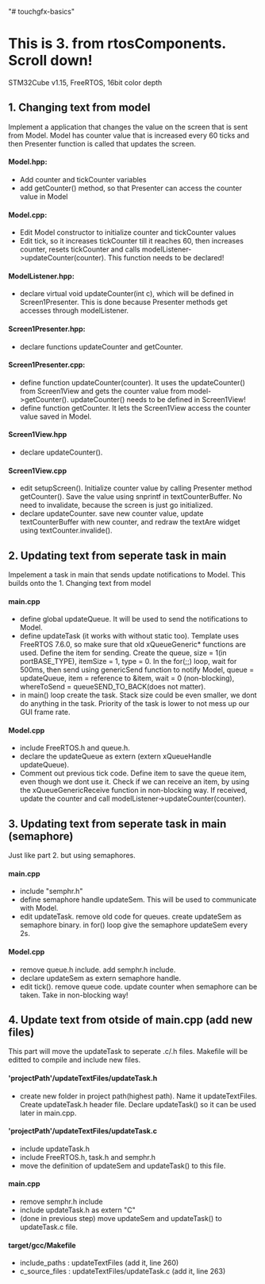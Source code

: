 "# touchgfx-basics"

# This is 3. from rtosComponents. Scroll down!

STM32Cube v1.15, FreeRTOS, 16bit color depth

## 1. Changing text from model
 Implement a application that changes the value on the screen that is sent from Model. Model has counter value that is increased every 60 ticks and then Presenter function is called that updates the screen.

#### Model.hpp:
* Add counter and tickCounter variables
* add getCounter() method, so that Presenter can access the counter value in Model

#### Model.cpp:
* Edit Model constructor to initialize counter and tickCounter values
* Edit tick, so it increases tickCounter till it reaches 60, then increases counter, resets tickCounter and calls modelListener->updateCounter(counter). This function needs to be declared!

#### ModelListener.hpp:
* declare virtual void updateCounter(int c), which will be defined in Screen1Presenter. This is done because Presenter methods get accesses through modelListener.

#### Screen1Presenter.hpp:
* declare functions updateCounter and getCounter.

#### Screen1Presenter.cpp:
* define function updateCounter(counter). It uses the updateCounter() from Screen1View and gets the counter value from model->getCounter(). updateCounter() needs to be defined in Screen1View!
* define function getCounter. It lets the Screen1View access the counter value saved in Model.

#### Screen1View.hpp
* declare updateCounter().

#### Screen1View.cpp
* edit setupScreen(). Initialize counter value by calling Presenter method getCounter(). Save the value using snprintf in textCounterBuffer. No need to invalidate, because the screen is just go initialized.
* declare updateCounter. save new counter value, update textCounterBuffer with new counter, and redraw the textAre widget using textCounter.invalide().

## 2. Updating text from seperate task in main
Impelement a task in main that sends update notifications to Model. This builds onto the 1. Changing text from model

#### main.cpp
* define global updateQueue. It will be used to send the notifications to Model.
* define updateTask (it works with without static too). Template uses FreeRTOS 7.6.0, so make sure that old xQueueGeneric* functions are used. Define the item for sending. Create the queue, size = 1(in portBASE_TYPE), itemSize = 1, type = 0. In the for(;;) loop, wait for 500ms, then send using genericSend function to notify Model, queue = updateQueue, item = reference to &item, wait = 0 (non-blocking), whereToSend = queueSEND_TO_BACK(does not matter).
* in main() loop create the task. Stack size could be even smaller, we dont do anything in the task. Priority of the task is lower to not mess up our GUI frame rate.

#### Model.cpp
* include FreeRTOS.h and queue.h.
* declare the updateQueue as extern (extern xQueueHandle updateQueue).
* Comment out previous tick code. Define item to save the queue item, even though we dont use it. Check if we can receive an item, by using the xQueueGenericReceive function in non-blocking way. If received, update the counter and call modelListener->updateCounter(counter).

## 3. Updating text from seperate task in main (semaphore)
Just like part 2. but using semaphores.

#### main.cpp
* include "semphr.h"
* define semaphore handle updateSem. This will be used to communicate with Model.
* edit updateTask. remove old code for queues. create updateSem as semaphore binary. in for() loop give the semaphore updateSem every 2s.

#### Model.cpp
* remove queue.h include. add semphr.h include.
* declare updateSem as extern semaphore handle.
* edit tick(). remove queue code. update counter when semaphore can be taken. Take in non-blocking way!


## 4. Update text from otside of main.cpp (add new files)
This part will move the updateTask to seperate .c/.h files. Makefile will be editted to compile and include new files.

#### 'projectPath'/updateTextFiles/updateTask.h
* create new folder in project path(highest path). Name it updateTextFiles. Create updateTask.h header file. Declare updateTask() so it can be used later in main.cpp.

#### 'projectPath'/updateTextFiles/updateTask.c
* include updateTask.h
* include FreeRTOS.h, task.h and semphr.h
* move the definition of updateSem and updateTask() to this file.

#### main.cpp
* remove semphr.h include
* include updateTask.h as extern "C"
* (done in previous step) move updateSem and updateTask() to updateTask.c file.

#### target/gcc/Makefile
* include_paths : updateTextFiles (add it, line 260)
* c_source_files : updateTextFiles/updateTask.c (add it, line 263)
